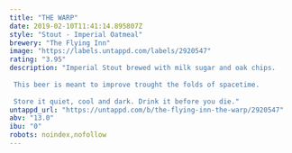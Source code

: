 ```yaml
---
title: "THE WARP"
date: 2019-02-10T11:41:14.895807Z
style: "Stout - Imperial Oatmeal"
brewery: "The Flying Inn"
image: "https://labels.untappd.com/labels/2920547"
rating: "3.95"
description: "Imperial Stout brewed with milk sugar and oak chips.  This beer is meant to improve trought the folds of spacetime.  Store it quiet, cool and dark. Drink it before you die."
untappd_url: "https://untappd.com/b/the-flying-inn-the-warp/2920547"
abv: "13.0"
ibu: "0"
robots: noindex,nofollow
---
```

